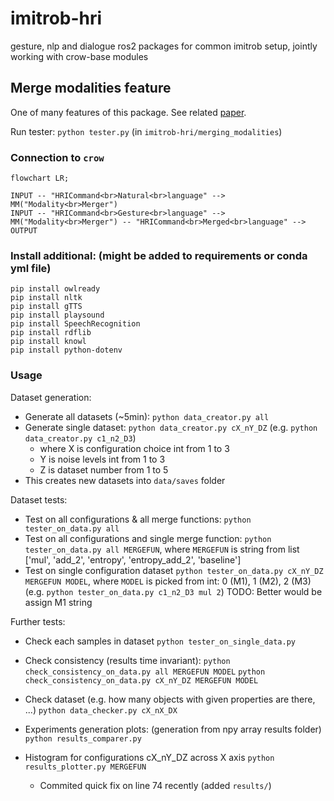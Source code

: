 # imitrob-hri

gesture, nlp and dialogue ros2 packages for common imitrob setup, jointly working with crow-base modules

## Merge modalities feature

One of many features of this package.
See related [paper](http://imitrob.ciirc.cvut.cz/publications/mm24/).

Run tester: `python tester.py` (in `imitrob-hri/merging_modalities`)

### Connection to `crow`

```mermaid
flowchart LR;

INPUT -- "HRICommand<br>Natural<br>language" --> MM("Modality<br>Merger")
INPUT -- "HRICommand<br>Gesture<br>language" --> MM("Modality<br>Merger") -- "HRICommand<br>Merged<br>language" --> OUTPUT

```

### Install additional: (might be added to requirements or conda yml file)

```
pip install owlready
pip install nltk
pip install gTTS
pip install playsound
pip install SpeechRecognition
pip install rdflib
pip install knowl
pip install python-dotenv
```

### Usage

Dataset generation:
- Generate all datasets (~5min): `python data_creator.py all`
- Generate single dataset: `python data_creator.py cX_nY_DZ` (e.g. `python data_creator.py c1_n2_D3`)
    - where X is configuration choice int from 1 to 3
    - Y is noise levels int from 1 to 3  
    - Z is dataset number from 1 to 5
- This creates new datasets into `data/saves` folder

Dataset tests:
- Test on all configurations & all merge functions: `python tester_on_data.py all`
- Test on all configurations and single merge function: `python tester_on_data.py all MERGEFUN`, where `MERGEFUN` is string from list ['mul', 'add_2', 'entropy', 'entropy_add_2', 'baseline']
- Test on single configuration dataset `python tester_on_data.py cX_nY_DZ MERGEFUN MODEL`, where `MODEL` is picked from int: 0 (M1), 1 (M2), 2 (M3) (e.g. `python tester_on_data.py c1_n2_D3 mul 2`)
TODO: Better would be assign M1 string

Further tests:
- Check each samples in dataset `python tester_on_single_data.py`
- Check consistency (results time invariant): `python check_consistency_on_data.py all MERGEFUN MODEL`
`python check_consistency_on_data.py cX_nY_DZ MERGEFUN MODEL`

- Check dataset (e.g. how many objects with given properties are there, ...) `python data_checker.py cX_nX_DX`
- Experiments generation plots: (generation from npy array results folder) `python results_comparer.py`
- Histogram for configurations cX_nY_DZ across X axis `python results_plotter.py MERGEFUN`
    - Commited quick fix on line 74 recently (added `results/`)
